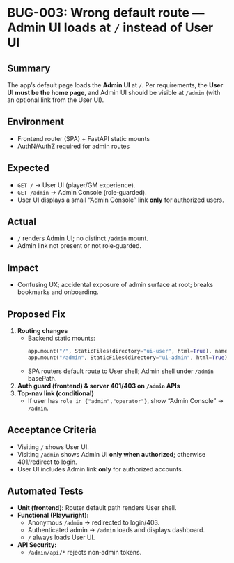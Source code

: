 # BUG-003: Wrong default route — Admin UI loads at `/` instead of User UI

## Summary
The app’s default page loads the **Admin UI** at `/`. Per requirements, the **User UI must be the home page**, and Admin UI should be visible at `/admin` (with an optional link from the User UI).

## Environment
- Frontend router (SPA) + FastAPI static mounts
- AuthN/AuthZ required for admin routes

## Expected
- `GET /` → User UI (player/GM experience).
- `GET /admin` → Admin Console (role‑guarded).
- User UI displays a small “Admin Console” link **only** for authorized users.

## Actual
- `/` renders Admin UI; no distinct `/admin` mount.
- Admin link not present or not role‑guarded.

## Impact
- Confusing UX; accidental exposure of admin surface at root; breaks bookmarks and onboarding.

## Proposed Fix
1. **Routing changes**
   - Backend static mounts:
     ```python
     app.mount("/", StaticFiles(directory="ui-user", html=True), name="user")
     app.mount("/admin", StaticFiles(directory="ui-admin", html=True), name="admin")
     ```
   - SPA routers default route to User shell; Admin shell under `/admin` basePath.
2. **Auth guard (frontend) & server 401/403 on `/admin` APIs**
3. **Top‑nav link (conditional)**
   - If user has `role in {"admin","operator"}`, show “Admin Console” → `/admin`.

## Acceptance Criteria
- Visiting `/` shows User UI.
- Visiting `/admin` shows Admin UI **only when authorized**; otherwise 401/redirect to login.
- User UI includes Admin link **only** for authorized accounts.

## Automated Tests
- **Unit (frontend):** Router default path renders User shell.
- **Functional (Playwright):**
  - Anonymous `/admin` → redirected to login/403.
  - Authenticated admin → `/admin` loads and displays dashboard.
  - `/` always loads User UI.
- **API Security:**
  - `/admin/api/*` rejects non‑admin tokens.
